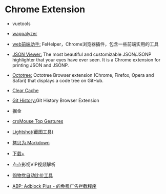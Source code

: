 # Chrome Extension

* vuetools

* [wappalyzer](https://www.wappalyzer.com/)

* [web前端助手:](https://www.baidufe.com/fehelper)
  FeHelper，Chrome浏览器插件，包含一些前端实用的工具

* [JSON Viewer:](https://github.com/tulios/json-viewer)
  The most beautiful and customizable JSON/JSONP highlighter that your eyes have ever seen. It is a Chrome extension for printing JSON and JSONP.

* [Octotree:](https://github.com/ovity/octotree)
  Octotree Browser extension (Chrome, Firefox, Opera and Safari) that displays a code tree on GitHub.

* [Clear Cache](https://chrome.google.com/webstore/detail/cppjkneekbjaeellbfkmgnhonkkjfpdn)

* [Git History:](https://github.com/LuisReinoso/git-history-browser-extension)Git History Browser Extension

* 掘金

* [crxMouse Top Gestures](https://chrome.google.com/webstore/detail/jlgkpaicikihijadgifklkbpdajbkhjo)

* [Lightshot(截图工具)](https://chrome.google.com/webstore/detail/mbniclmhobmnbdlbpiphghaielnnpgdp)

* [拷贝为 Markdown](https://chrome.google.com/webstore/detail/dgoenpnkphkichnohepecnmpmihnabdg)
* [下载+](https://chrome.google.com/webstore/detail/gokgophibdidjjpildcdbfpmcahilaaf)

* 点点影视VIP视频解析

* [购物党自动比价工具](https://www.gwdang.com/)

* [ABP: Adblock Plus - 的免费广告拦截程序](https://chrome.google.com/webstore/detail/cfhdojbkjhnklbpkdaibdccddilifddb)
